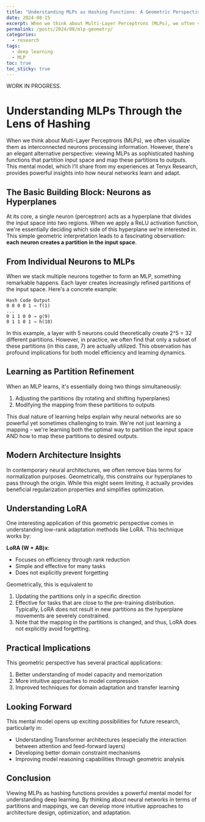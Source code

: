 ```yaml
---
title: "Understanding MLPs as Hashing Functions: A Geometric Perspective"
date: 2024-08-15
excerpt: When we think about Multi-Layer Perceptrons (MLPs), we often visualize them as interconnected neurons processing information. However, there's an elegant alternative perspective: viewing MLPs as sophisticated hashing functions that partition input space and map these partitions to outputs.
permalink: /posts/2024/08/mlp-geometry/
categories:
  - research
tags:
  - deep learning
  - MLP
toc: true
toc_sticky: true
---
```

WORK IN PROGRESS. 

# Understanding MLPs Through the Lens of Hashing

When we think about Multi-Layer Perceptrons (MLPs), we often visualize them as interconnected neurons processing information. However, there's an elegant alternative perspective: viewing MLPs as sophisticated hashing functions that partition input space and map these partitions to outputs. This mental model, which I'll share from my experiences at Tenyx Research, provides powerful insights into how neural networks learn and adapt.

## The Basic Building Block: Neurons as Hyperplanes

At its core, a single neuron (perceptron) acts as a hyperplane that divides the input space into two regions. When we apply a ReLU activation function, we're essentially deciding which side of this hyperplane we're interested in. This simple geometric interpretation leads to a fascinating observation: **each neuron creates a partition in the input space**.

## From Individual Neurons to MLPs

When we stack multiple neurons together to form an MLP, something remarkable happens. Each layer creates increasingly refined partitions of the input space. Here's a concrete example:

```
Hash Code Output
0 0 0 0 1 → f(1)
...
0 1 1 0 0 → g(9)
0 1 1 0 1 → h(10)
```

In this example, a layer with 5 neurons could theoretically create 2^5 = 32 different partitions. However, in practice, we often find that only a subset of these partitions (in this case, 7) are actually utilized. This observation has profound implications for both model efficiency and learning dynamics.

## Learning as Partition Refinement

When an MLP learns, it's essentially doing two things simultaneously:
1. Adjusting the partitions (by rotating and shifting hyperplanes)
2. Modifying the mapping from these partitions to outputs

This dual nature of learning helps explain why neural networks are so powerful yet sometimes challenging to train. We're not just learning a mapping – we're learning both the optimal way to partition the input space AND how to map these partitions to desired outputs.

## Modern Architecture Insights

In contemporary neural architectures, we often remove bias terms for normalization purposes. Geometrically, this constrains our hyperplanes to pass through the origin. While this might seem limiting, it actually provides beneficial regularization properties and simplifies optimization.

## Understanding LoRA

One interesting application of this geometric perspective comes in understanding low-rank adaptation methods like LoRA. This technique works by:

**LoRA (W + AB)x**:
- Focuses on efficiency through rank reduction
- Simple and effective for many tasks
- Does not explicitly prevent forgetting

Geometrically, this is equivalent to 
1. Updating the partitions only in a specific direction
2. Effective for tasks that are close to the pre-training distribution. Typically, LoRA does not result in new partitions as the hyperplane movements are severely constrained.
3. Note that the mapping in the partitions is changed, and thus, LoRA does not explicitly avoid forgetting. 

## Practical Implications

This geometric perspective has several practical applications:
1. Better understanding of model capacity and memorization
2. More intuitive approaches to model compression
3. Improved techniques for domain adaptation and transfer learning

## Looking Forward

This mental model opens up exciting possibilities for future research, particularly in:
- Understanding Transformer architectures (especially the interaction between attention and feed-forward layers)
- Developing better domain constraint mechanisms
- Improving model reasoning capabilities through geometric analysis

## Conclusion

Viewing MLPs as hashing functions provides a powerful mental model for understanding deep learning. By thinking about neural networks in terms of partitions and mappings, we can develop more intuitive approaches to architecture design, optimization, and adaptation.
